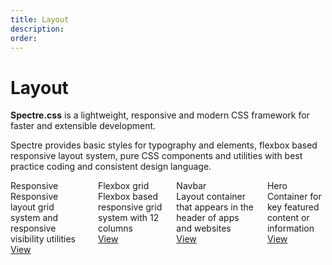 ```yaml
---
title: Layout
description: 
order: 
---
```


# Layout

**Spectre.css** is a lightweight, responsive and modern CSS framework for faster and extensible development.

 Spectre provides basic styles for typography and elements, flexbox based responsive layout system, pure CSS components and utilities with best practice coding and consistent design language.

 
<div class="docs-demo columns">
  <div class="column col-6 col-xs-12">
    <div class="card">
      <div class="card-header">
        <div class="card-title h5">Responsive</div>
      </div>
      <div class="card-body">Responsive layout grid system and responsive visibility utilities</div>
      <div class="card-footer"><a class="btn btn-primary" href="responsive.html">View</a></div>
    </div>
  </div>

  <div class="column col-6 col-xs-12">
    <div class="card">
      <div class="card-header">
        <div class="card-title h5">Flexbox grid</div>
      </div>
      <div class="card-body">Flexbox based responsive grid system with 12 columns</div>
      <div class="card-footer"><a class="btn btn-primary" href="grid.html">View</a></div>
    </div>
  </div>

  <div class="column col-6 col-xs-12">
    <div class="card">
      <div class="card-header">
        <div class="card-title h5">Navbar</div>
      </div>
      <div class="card-body">Layout container that appears in the header of apps and websites</div>
      <div class="card-footer"><a class="btn btn-primary" href="navbar.html">View</a></div>
    </div>
  </div>

  <div class="column col-6 col-xs-12">
    <div class="card">
      <div class="card-header">
        <div class="card-title h5">Hero</div>
      </div>
      <div class="card-body">Container for key featured content or information</div>
      <div class="card-footer"><a class="btn btn-primary" href="hero.html">View</a></div>
    </div>
  </div>

</div>
